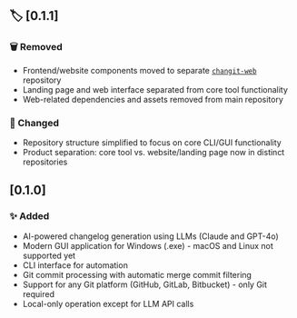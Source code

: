 
## 🏷️ [0.1.1]

### 🗑️ Removed
- Frontend/website components moved to separate [`changit-web`](https://github.com/lisekarimi/changit-web) repository
- Landing page and web interface separated from core tool functionality
- Web-related dependencies and assets removed from main repository

### 🔄 Changed
- Repository structure simplified to focus on core CLI/GUI functionality
- Product separation: core tool vs. website/landing page now in distinct repositories

## [0.1.0]

### ✨ Added
- AI-powered changelog generation using LLMs (Claude and GPT-4o)
- Modern GUI application for Windows (.exe) - macOS and Linux not supported yet
- CLI interface for automation
- Git commit processing with automatic merge commit filtering
- Support for any Git platform (GitHub, GitLab, Bitbucket) - only Git required
- Local-only operation except for LLM API calls
